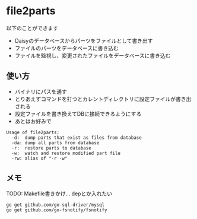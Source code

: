 file2parts
==========

以下のことができます

* Daisyのデータベースからパーツをファイルとして書き出す
* ファイルのパーツをデータベースに書き込む
* ファイルを監視し、変更されたファイルをデータベースに書き込む

## 使い方

* バイナリにパスを通す
* とりあえずコマンドを打つとカレントディレクトリに設定ファイルが書き出される
* 設定ファイルを書き換えてDBに接続できるようにする
* あとはお好みで

```
Usage of file2parts:
  -d:  dump parts that exist as files from database
  -da: dump all parts from database
  -r:  restore parts to database
  -w:  watch and restore modified part file
  -rw: alias of "-r -w"
  ```

## メモ

TODO: Makefile書きかけ… depとか入れたい

```
go get github.com/go-sql-driver/mysql
go get github.com/go-fsnotify/fsnotify
```
